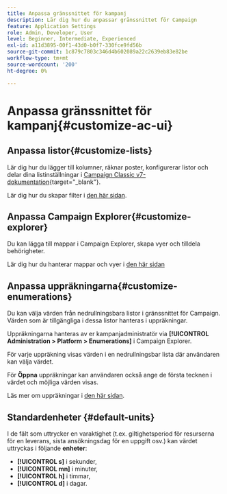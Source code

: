 ```yaml
---
title: Anpassa gränssnittet för kampanj
description: Lär dig hur du anpassar gränssnittet för Campaign
feature: Application Settings
role: Admin, Developer, User
level: Beginner, Intermediate, Experienced
exl-id: a11d3895-00f1-43d0-b0f7-330fce9fd56b
source-git-commit: 1c879c7803c346d4b602089a22c2639eb83e82be
workflow-type: tm+mt
source-wordcount: '200'
ht-degree: 0%

---
```


# Anpassa gränssnittet för kampanj{#customize-ac-ui}

## Anpassa listor{#customize-lists}

Lär dig hur du lägger till kolumner, räknar poster, konfigurerar listor och delar dina listinställningar i [Campaign Classic v7-dokumentation](https://experienceleague.adobe.com/docs/campaign-classic/using/getting-started/starting-with-adobe-campaign/campaign-workspace/adobe-campaign-ui-lists.html?lang=en){target="_blank"}.

Lär dig hur du skapar filter i [den här sidan](../audiences/create-filters.md).

## Anpassa Campaign Explorer{#customize-explorer}

Du kan lägga till mappar i Campaign Explorer, skapa vyer och tilldela behörigheter.

Lär dig hur du hanterar mappar och vyer i [den här sidan](../audiences/folders-and-views.md)


## Anpassa uppräkningarna{#customize-enumerations}

Du kan välja värden från nedrullningsbara listor i gränssnittet för Campaign. Värden som är tillgängliga i dessa listor hanteras i uppräkningar.

Uppräkningarna hanteras av er kampanjadministratör via **[!UICONTROL Administration > Platform > Enumerations]** i Campaign Explorer.

För varje uppräkning visas värden i en nedrullningsbar lista där användaren kan välja värdet.

För **Öppna** uppräkningar kan användaren också ange de första tecknen i värdet och möjliga värden visas.

Läs mer om uppräkningar i [den här sidan](../../v8/config/ui-settings.md#enumerations).

## Standardenheter {#default-units}

I de fält som uttrycker en varaktighet (t.ex. giltighetsperiod för resurserna för en leverans, sista ansökningsdag för en uppgift osv.) kan värdet uttryckas i följande **enheter**:

* **[!UICONTROL s]** i sekunder,
* **[!UICONTROL mn]** i minuter,
* **[!UICONTROL h]** i timmar,
* **[!UICONTROL d]** i dagar.
